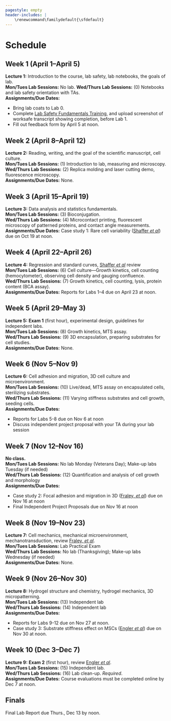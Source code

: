 ```yaml
---
pagestyle: empty
header-includes: |
    \renewcommand\familydefault{\sfdefault}
---
```


# Schedule

## Week 1 (April 1–April 5)

**Lecture 1:** Introduction to the course, lab safety, lab notebooks, the goals of lab.  
**Mon/Tues Lab Sessions:** No lab.
**Wed/Thurs Lab Sessions:** (0) Notebooks and lab safety orientation with TAs.  
**Assignments/Due Dates:**

- Bring lab coats to Lab 0.
- Complete [Lab Safety Fundamentals Training](https://worksafe.ucla.edu/), and upload screenshot of worksafe transcript showing completion, before Lab 1.
- Fill out feedback form by April 5 at noon.

## Week 2 (April 8–April 12)

**Lecture 2:** Reading, writing, and the goal of the scientific manuscript, cell culture.  
**Mon/Tues Lab Sessions:** (1) Introduction to lab, measuring and microscopy.  
**Wed/Thurs Lab Sessions:** (2) Replica molding and laser cutting demo, fluorescence microscopy.  
**Assignments/Due Dates:** None.

## Week 3 (April 15–April 19)

**Lecture 3:** Data analysis and statistics fundamentals.  
**Mon/Tues Lab Sessions:** (3) Bioconjugation.  
**Wed/Thurs Lab Sessions:** (4) Microcontact printing, fluorescent microscopy of patterned proteins, and contact angle measurements.  
**Assignments/Due Dates:** Case study 1: Rare cell variability ([Shaffer *et al*](https://www.nature.com/articles/nature22794)) due on Oct 19 at noon.

## Week 4 (April 22–April 26)

**Lecture 4:** Regression and standard curves, [Shaffer *et al*](https://www.nature.com/articles/nature22794) review  
**Mon/Tues Lab Sessions:** (6) Cell culture—Growth kinetics, cell counting (hemocytometer), observing cell density and gauging confluence.  
**Wed/Thurs Lab Sessions:** (7) Growth kinetics, cell counting, lysis, protein content (BCA assay).  
**Assignments/Due Dates:** Reports for Labs 1–4 due on April 23 at noon.

## Week 5 (April 29–May 3)

**Lecture 5:** **Exam 1** (first hour), experimental design, guidelines for independent labs.  
**Mon/Tues Lab Sessions:** (8) Growth kinetics, MTS assay.  
**Wed/Thurs Lab Sessions:** (9) 3D encapsulation, preparing substrates for cell studies.  
**Assignments/Due Dates:** None.

## Week 6 (Nov 5–Nov 9)

**Lecture 6:** Cell adhesion and migration, 3D cell culture and microenvironment.  
**Mon/Tues Lab Sessions:** (10) Live/dead, MTS assay on encapsulated cells, sterilizing substrates.  
**Wed/Thurs Lab Sessions:** (11) Varying stiffness substrates and cell growth, seeding cells.  
**Assignments/Due Dates:**

- Reports for Labs 5-8 due on Nov 6 at noon
- Discuss independent project proposal with your TA during your lab session

## Week 7 (Nov 12–Nov 16)

**No class.**  
**Mon/Tues Lab Sessions:** No lab Monday (Veterans Day); Make-up labs Tuesday (if needed)  
**Wed/Thurs Lab Sessions:** (12) Quantification and analysis of cell growth and morphology  
**Assignments/Due Dates:**

- Case study 2: Focal adhesion and migration in 3D ([Fraley, *et al*](https://dx.doi.org/10.1038%2Fncb2062)) due on Nov 16 at noon
- Final Independent Project Proposals due on Nov 16 at noon

## Week 8 (Nov 19–Nov 23)

**Lecture 7:** Cell mechanics, mechanical microenvironment, mechanotransduction, review [Fraley, *et al*](https://dx.doi.org/10.1038%2Fncb2062).  
**Mon/Tues Lab Sessions:** Lab Practical Exam  
**Wed/Thurs Lab Sessions:** No lab (Thanksgiving); Make-up labs Wednesday (if needed)  
**Assignments/Due Dates:** None.

## Week 9 (Nov 26–Nov 30)

**Lecture 8:** Hydrogel structure and chemistry, hydrogel mechanics, 3D micropatterning.  
**Mon/Tues Lab Sessions:** (13) Independent lab  
**Wed/Thurs Lab Sessions:** (14) Independent lab  
**Assignments/Due Dates:**

- Reports for Labs 9-12 due on Nov 27 at noon.
- Case study 3: Substrate stiffness effect on MSCs ([Engler *et al*](https://doi.org/10.1016/j.cell.2006.06.044)) due on Nov 30 at noon.

## Week 10 (Dec 3–Dec 7)

**Lecture 9:** **Exam 2** (first hour), review [Engler *et al*](https://doi.org/10.1016/j.cell.2006.06.044).  
**Mon/Tues Lab Sessions:** (15) Independent lab.  
**Wed/Thurs Lab Sessions:** (16) Lab clean-up. *Required*.  
**Assignments/Due Dates:** Course evaluations must be completed online by Dec 7 at noon.

## Finals

Final Lab Report due Thurs., Dec 13 by noon.
